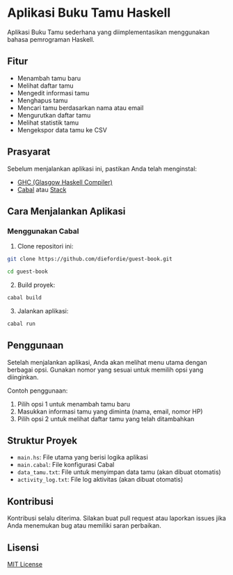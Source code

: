 # Aplikasi Buku Tamu Haskell

Aplikasi Buku Tamu sederhana yang diimplementasikan menggunakan bahasa pemrograman Haskell.

## Fitur

- Menambah tamu baru
- Melihat daftar tamu
- Mengedit informasi tamu
- Menghapus tamu
- Mencari tamu berdasarkan nama atau email
- Mengurutkan daftar tamu
- Melihat statistik tamu
- Mengekspor data tamu ke CSV

## Prasyarat

Sebelum menjalankan aplikasi ini, pastikan Anda telah menginstal:

- [GHC (Glasgow Haskell Compiler)](https://www.haskell.org/ghc/)
- [Cabal](https://www.haskell.org/cabal/) atau [Stack](https://docs.haskellstack.org/en/stable/README/)

## Cara Menjalankan Aplikasi

### Menggunakan Cabal

1. Clone repositori ini:
```bash
git clone https://github.com/diefordie/guest-book.git
```

```bash
cd guest-book
```


2. Build proyek:
```bash
cabal build
````


3. Jalankan aplikasi:
```bash
cabal run
```

## Penggunaan

Setelah menjalankan aplikasi, Anda akan melihat menu utama dengan berbagai opsi. Gunakan nomor yang sesuai untuk memilih opsi yang diinginkan.

Contoh penggunaan:
1. Pilih opsi 1 untuk menambah tamu baru
2. Masukkan informasi tamu yang diminta (nama, email, nomor HP)
3. Pilih opsi 2 untuk melihat daftar tamu yang telah ditambahkan

## Struktur Proyek

- `main.hs`: File utama yang berisi logika aplikasi
- `main.cabal`: File konfigurasi Cabal
- `data_tamu.txt`: File untuk menyimpan data tamu (akan dibuat otomatis)
- `activity_log.txt`: File log aktivitas (akan dibuat otomatis)

## Kontribusi

Kontribusi selalu diterima. Silakan buat pull request atau laporkan issues jika Anda menemukan bug atau memiliki saran perbaikan.

## Lisensi

[MIT License](LICENSE)